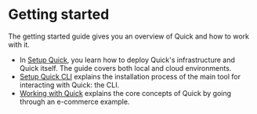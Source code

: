# Getting started 

The getting started guide gives you an overview of Quick and how to work with it. 

- In [Setup Quick](setup-quick.md), you learn how to deploy Quick's infrastructure and Quick itself.
  The guide covers both local and cloud environments.
- [Setup Quick CLI](setup-cli.md) explains the installation process of the main tool for interacting with Quick: the CLI.
- [Working with Quick](working-with-quick/index.md) explains the core concepts of Quick by going through an e-commerce example.
